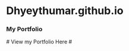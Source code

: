 # Dhyeythumar.github.io
### My Portfolio ###

<a htref="https://dhyeythumar.github.io/"># View my Portfolio Here #</a>

